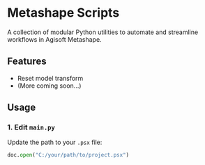 # Metashape Scripts

A collection of modular Python utilities to automate and streamline workflows in Agisoft Metashape.

## Features

- Reset model transform
- (More coming soon...)

## Usage

### 1. Edit `main.py`

Update the path to your `.psx` file:

```python
doc.open("C:/your/path/to/project.psx")
